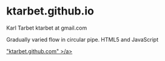 ktarbet.github.io
=================
Karl Tarbet   ktarbet at gmail.com

Gradually varied flow in circular pipe.  HTML5 and JavaScript



<a href="ktarbet.github.com"> "ktarbet.github.com" >/a>
